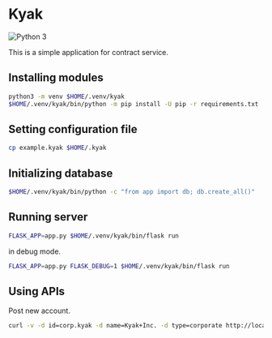 # Kyak

![Python 3](https://img.shields.io/badge/python-3-blue.svg)

This is a simple application for contract service.


## Installing modules

```bash
python3 -m venv $HOME/.venv/kyak
$HOME/.venv/kyak/bin/python -m pip install -U pip -r requirements.txt
```


## Setting configuration file

```bash
cp example.kyak $HOME/.kyak
```


## Initializing database

```bash
$HOME/.venv/kyak/bin/python -c "from app import db; db.create_all()"
```


## Running server

```bash
FLASK_APP=app.py $HOME/.venv/kyak/bin/flask run
```

in debug mode.

```bash
FLASK_APP=app.py FLASK_DEBUG=1 $HOME/.venv/kyak/bin/flask run
```


## Using APIs

Post new account.

```bash
curl -v -d id=corp.kyak -d name=Kyak+Inc. -d type=corporate http://localhost:5000/accounts
```
